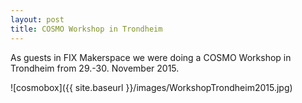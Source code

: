 ```yaml
---
layout: post
title: COSMO Workshop in Trondheim
---
```

As guests in FIX Makerspace we were doing a COSMO Workshop in Trondheim from 29.-30. November 2015.

![cosmobox]({{ site.baseurl }}/images/WorkshopTrondheim2015.jpg)
